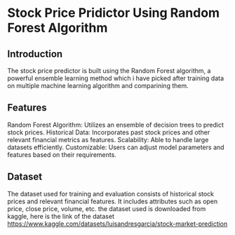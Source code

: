 
# Stock Price Pridictor Using Random Forest Algorithm




## Introduction

The stock price predictor is built using the Random Forest algorithm, a powerful ensemble learning method which i have picked after training data on multiple machine learning algorithm and comparining them.

## Features

Random Forest Algorithm: Utilizes an ensemble of decision trees to predict stock prices. Historical Data: Incorporates past stock prices and other relevant financial metrics as features. Scalability: Able to handle large datasets efficiently. Customizable: Users can adjust model parameters and features based on their requirements.

## Dataset

The dataset used for training and evaluation consists of historical stock prices and relevant financial features. It includes attributes such as open price, close price, volume, etc. the dataset used is downloaded from kaggle, here is the link of the dataset https://www.kaggle.com/datasets/luisandresgarcia/stock-market-prediction